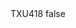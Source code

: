 <?xml version="1.0" encoding="UTF-8"?>
<CustomMetadata xmlns="http://soap.sforce.com/2006/04/metadata">
    <label>TXU418</label>
    <protected>false</protected>
</CustomMetadata>
